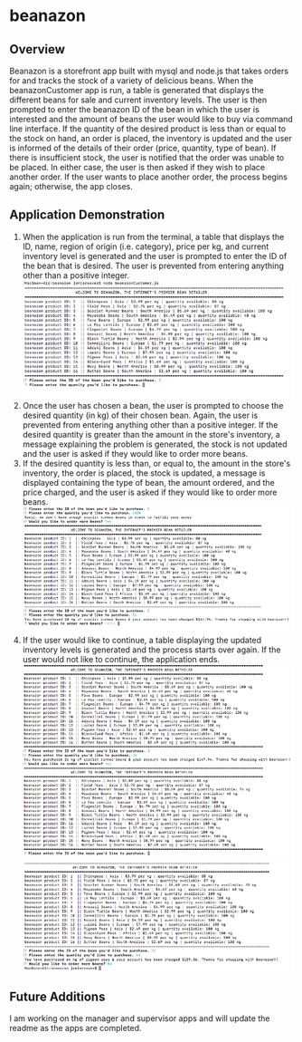# beanazon

## Overview

Beanazon is a storefront app built with mysql and node.js that takes orders for and tracks the stock of a variety of delicious beans. When the beanazonCustomer app is run, a table is generated that displays the different beans for sale and current inventory levels. The user is then prompted to enter the beanazon ID of the bean in which the user is interested and the amount of beans the user would like to buy via command line interface. If the quantity of the desired product is less than or equal to the stock on hand, an order is placed, the inventory is updated and the user is informed of the details of their order (price, quantity, type of bean). If there is insufficient stock, the user is notified that the order was unable to be placed.  In either case, the user is then asked if they wish to place another order. If the user wants to place another order, the process begins again; otherwise, the app closes.

## Application Demonstration

1. When the application is run from the terminal, a table that displays the ID, name, region of origin (i.e. category), price per kg, and current inventory level is generated and the user is prompted to enter the ID of the bean that is desired. The user is prevented from entering anything other than a positive integer.
![First Example](/images/readme1.png)
1. Once the user has chosen a bean, the user is prompted to choose the desired quantity (in kg) of their chosen bean. Again, the user is prevented from entering anything other than a positive integer.  If the desired quantity is greater than the amount in the store's inventory, a message explaining the problem is generated, the stock is not updated and the user is asked if they would like to order more beans.
1. If the desired quantity is less than, or equal to, the amount in the store's inventory, the order is placed, the stock is updated, a message is displayed containing the type of bean, the amount ordered, and the price charged, and the user is asked if they would like to order more beans.
![GitHub Logo](/images/readme2.png)
1. If the user would like to continue, a table displaying the updated inventory levels is generated and the process starts over again. If the user would not like to continue, the application ends.
![GitHub Logo](/images/readme3.png)
![GitHub Logo](/images/readme4.png)

## Future Additions

I am working on the manager and supervisor apps and will update the readme as the apps are completed.

